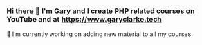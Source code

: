 ### Hi there 👋 I'm Gary and I create PHP related courses on YouTube and at https://www.garyclarke.tech


🔨 I’m currently working on adding new material to all my courses

